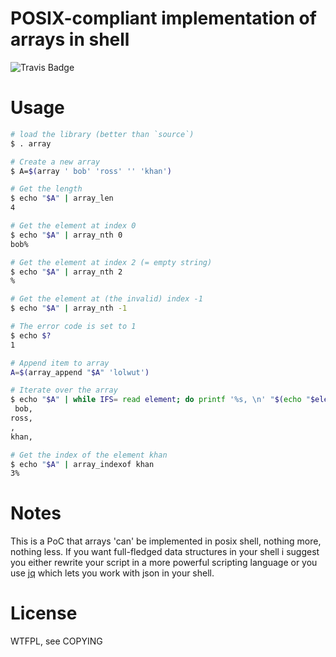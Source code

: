 # POSIX-compliant implementation of arrays in shell
![Travis Badge]( https://travis-ci.org/makefu/array.svg )

# Usage

```bash
# load the library (better than `source`)
$ . array

# Create a new array
$ A=$(array ' bob' 'ross' '' 'khan')

# Get the length
$ echo "$A" | array_len
4

# Get the element at index 0
$ echo "$A" | array_nth 0
bob%

# Get the element at index 2 (= empty string)
$ echo "$A" | array_nth 2
%

# Get the element at (the invalid) index -1
$ echo "$A" | array_nth -1

# The error code is set to 1
$ echo $?
1

# Append item to array
A=$(array_append "$A" 'lolwut')

# Iterate over the array
$ echo "$A" | while IFS= read element; do printf '%s, \n' "$(echo "$element" | array_element_decode)"; done
 bob,
ross,
,
khan,

# Get the index of the element khan
$ echo "$A" | array_indexof khan
3%
```

# Notes

This is a PoC that arrays 'can' be implemented in posix shell, nothing more, nothing less.
If you want full-fledged data structures in your shell i suggest you either rewrite your script in a more powerful scripting language or you use [jq](http://stedolan.github.io/jq/) which lets you work with json in your shell.

# License

WTFPL, see COPYING
